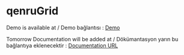 # qenruGrid

Demo is available at / Demo bağlantısı : [Demo](http://themethunders.com/plugin/qenruGrid/ "Demo URL")

Tomorrow Documentation will be added at / Dökümantasyon yarın bu bağlantıya eklenecektir : [Documentation URL](http://themethunders.com/plugin/qenruGrid/documentation "Documentation URL")
